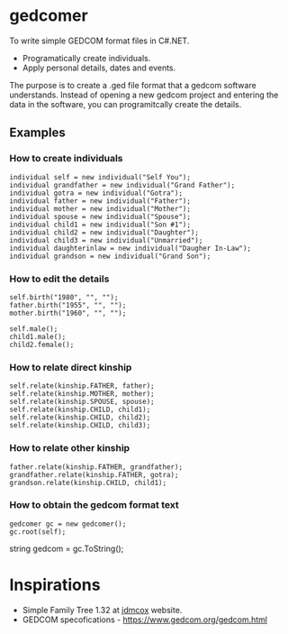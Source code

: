 # gedcomer
To write simple GEDCOM format files in C#.NET.

* Programatically create individuals.
* Apply personal details, dates and events.

The purpose is to create a .ged file format that a gedcom software understands. Instead of opening a new gedcom project and entering the data in the software, you can programitcally create the details.

## Examples

### How to create individuals

	individual self = new individual("Self You");
	individual grandfather = new individual("Grand Father");
	individual gotra = new individual("Gotra");
	individual father = new individual("Father");
	individual mother = new individual("Mother");
	individual spouse = new individual("Spouse");
	individual child1 = new individual("Son #1");
	individual child2 = new individual("Daughter");
	individual child3 = new individual("Unmarried");
	individual daughterinlaw = new individual("Daugher In-Law");
	individual grandson = new individual("Grand Son");

### How to edit the details

	self.birth("1980", "", "");
	father.birth("1955", "", "");
	mother.birth("1960", "", "");
  
	self.male();
	child1.male();
	child2.female();

### How to relate direct kinship

	self.relate(kinship.FATHER, father);
	self.relate(kinship.MOTHER, mother);
	self.relate(kinship.SPOUSE, spouse);
	self.relate(kinship.CHILD, child1);
	self.relate(kinship.CHILD, child2);
	self.relate(kinship.CHILD, child3);
  
### How to relate other kinship

	father.relate(kinship.FATHER, grandfather);
	grandfather.relate(kinship.FATHER, gotra);            
	grandson.relate(kinship.CHILD, child1);

### How to obtain the gedcom format text
	gedcomer gc = new gedcomer();
	gc.root(self);

  string gedcom = gc.ToString();

# Inspirations
* Simple Family Tree 1.32 at [jdmcox](http://www.jdmcox.com) website.
* GEDCOM specofications - https://www.gedcom.org/gedcom.html
